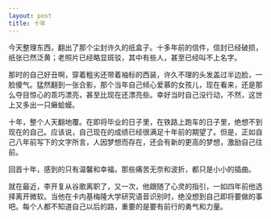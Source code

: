 ```yaml
---
layout: post
title: 十年
---
```

今天整理东西，翻出了那个尘封许久的纸盒子。十多年前的信件，信封已经破损，纸张已然泛黄；老照片已经略显斑驳，其中有些人，甚至已经叫不上名字。

那时的自己好丑啊，穿着粗劣还带着袖标的西装，许久不理的头发盖过半边脸，一脸傻气。猛然翻到一张合影，那个当年自己倾心爱慕的女孩儿，现在看来，还是那么夺目惊心的乖巧漂亮，甚至比现在还漂亮些。幸好当时自己没行动，不然，这世上又多出一只癞蛤蟆。

十年，整个人天翻地覆。在即将毕业的日子里，在铁路上跑车的日子里，绝想不到现在的自己。应该说，自己现在的成绩已经很满足十年前的期望了。但是，正如自己八年前写下的文字所言，人因梦想而存在，还会有新的更高的梦想，激励自己往前。

回首十年，感到的只有温馨和幸福，那些痛苦无奈和波折，都只是小小的插曲。

就在最近，李开复从谷歌离职了，又一次，他跟随了心灵的指引，一如四年前他选择离开微软。当他在卡内基梅隆大学研究语音识别时，绝没想到自己即将要做的事吧。每个人都不知道自己以后的路，重要的是要有前行的勇气和力量。
